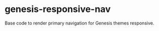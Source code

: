 genesis-responsive-nav
======================

Base code to render primary navigation for Genesis themes responsive.
